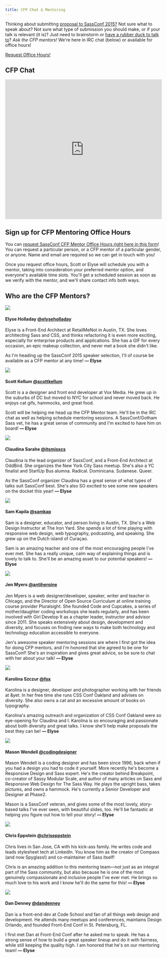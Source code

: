 ```yaml
---
title: CFP Chat & Mentoring
---
```


Thinking about submitting [proposal to SassConf 2015?](https://github.com/SassConf/2015-austin-speaker-cfp) Not sure what to speak about? Not sure what type of submission you should make, or if your talk is relevant (it is)? Just need to brainstorm or [have a rubber duck to talk to](http://en.wikipedia.org/wiki/Rubber_duck_debugging)? *Ask the CFP mentors!* We're here in IRC chat (below) or available for office hours!

[Request Office Hours!](https://docs.google.com/a/sassconf.com/forms/d/1Goc82y1GE0lh_4Pgr0XaYnuIOBWRNPUw9qikWJihTJk/viewform)

## CFP Chat

<div class="cfp-chat-iframe"><iframe src="https://kiwiirc.com/client/irc.freenode.net/?nick=user|?#sassconf" style="border:0; width:100%; height:450px"></iframe></div>

## Sign up for CFP Mentoring Office Hours

You can [request SassConf CFP Mentor Office Hours right here in this form](https://docs.google.com/a/sassconf.com/forms/d/1Goc82y1GE0lh_4Pgr0XaYnuIOBWRNPUw9qikWJihTJk/viewform)! You can request a particular person, or a CFP mentor of a particular gender, or anyone. Name and email are required so we can get in touch with you!

Once you request office hours, Scott or Elyse will schedule you with a mentor, taking into consideration your preferred mentor option, and everyone's available time slots. You'll get a scheduled session as soon as we verify with the mentor, and we'll share contact info both ways.

## Who are the CFP Mentors?

<div class="cfp-mentor"><img src="/assets/img/blog/elyse.jpg"><h4>Elyse Holladay <a href="http://twitter.com/elyseholladay">@elyseholladay</a></h4><p>Elyse is a Front-End Architect at RetailMeNot in Austin, TX.  She  loves architecting Sass and CSS, and thinks refactoring it is even more exciting, especially for enterprise products and applications. She has a GIF for every occasion, an epic makeup collection, and never met a book she didn't like.</p><p class="elyse-note">As I'm heading up the SassConf 2015 speaker selection, I'll of course be available as a CFP mentor at any time! <strong>— Elyse</strong></p></div><div class="cfp-mentor"><img src="/assets/img/blog/scott.jpg"><h4>Scott Kellum <a href="http://twitter.com/scottkellum">@scottkellum</a></h4><p>Scott is a a designer and front end developer at Vox Media. He grew up in the suburbs of DC but moved to NYC for school and never moved back. He enjoys cat gifs, hammocks, and great food.</p><p class="elyse-note">Scott will be helping me head up the CFP Mentor team. He'll be in the IRC chat as well as helping schedule mentoring sessions. A SassConf/Gotham Sass vet, he has a great sense of community and I'm excited to have him on board! <strong>— Elyse</strong></p></div><div class="cfp-mentor"><img src="/assets/img/blog/claudina.jpg"><h4>Claudina Sarahe <a href="http://twitter.com/itsmisscs">@itsmisscs</a></h4><p>Claudina is the lead organizer of SassConf, and a Front-End Architect at OddBird. She organizes the New York City Sass meetup. She's also a YC finalist and StartUp Bus alumna. Radical. Dominicana. Sudanese. Queer.</p><p class="elyse-note">As the SassConf organizer Claudina has a great sense of what types of talks suit SassConf best. She's also SO excited to see some new speakers on the docket this year! <strong>— Elyse</strong></p></div><div class="cfp-mentor"><img src="/assets/img/blog/sam.jpg"><h4>Sam Kapila <a href="http://twitter.com/samkap">@samkap</a></h4><p>Sam is a designer, educator, and person living in Austin, TX. She's a Web Design Instructor at The Iron Yard. She spends a lot of time playing with responsive web design, web typography, podcasting, and speaking. She grew up on the Dutch island of Curaçao.</p><p class="elyse-note">Sam is an amazing teacher and one of the most encouraging people I've ever met. She has a really unique, calm way of explaining things and is lovely to talk to. She'll be an amazing asset to our potential speakers! <strong>— Elyse</strong></p></div><div class="cfp-mentor"><img src="/assets/img/blog/jen.jpg"><h4>Jen Myers <a href="http://twitter.com/antiheroine">@antiheroine</a></h4><p>Jen Myers is a web designer/developer, speaker, writer and teacher in Chicago, and the Director of Open Source Curriculum at online training course provider Pluralsight. She founded Code and Cupcakes, a series of mother/daughter coding workshops she leads regularly, and has been involved with Girl Develop It as a chapter leader, instructor and advisor since 2011. She speaks extensively about design, development and diversity, and focuses on finding new ways to make both technology and technology education accessible to everyone.</p><p class="elyse-note">Jen's awesome speaker mentoring sessions are where I first got the idea for doing CFP mentors, and I'm honored that she agreed to be one for SassConf! She's an inspiration and gives great advice, so be sure to chat with her about your talk! <strong>— Elyse</strong></p></div><div class="cfp-mentor"><img src="/assets/img/blog/karolina.jpg"><h4>Karolina Szczur <a href="http://twitter.com/fox">@fox</a></h4><p>Karolina is a designer, developer and photographer working with her friends at &amp;yet. In her free time she runs CSS Conf Oakland and advises on diversity. She also owns a cat and an excessive amount of books on typography.</p><p class="elyse-note">Karolina's amazing outreach and organization of CSS Conf Oakland were so eye-opening for Claudina and I. Karolina is so encouraging and passionate about both diversity and great talks. I know she'll help make proposals the best they can be! <strong>— Elyse</strong></p></div><div class="cfp-mentor"><img src="/assets/img/blog/mason.jpg"><h4>Mason Wendell <a href="http://twitter.com/codingdesigner">@codingdesigner</a></h4><p>Mason Wendell is a coding designer and has been since 1996, back when if you had a design you had to code it yourself. More recently he's become a Responsive Design and Sass expert. He's the creator behind Breakpoint, co-creator of Sassy Modular Scale, and author of many articles on Sass and Responsive Web Design for The Sass Way. He plays the upright bass, takes pictures, and owns a hammock. He's currently a Senior Developer and Designer at Phase2.</p><p class="elyse-note">Mason is a SassConf veteran, and gives some of the most lovely, story-based talks I've ever seen, with beautiful slides, too. He'll be fantastic at helping you figure out how to tell your story! <strong>— Elyse</strong></p></div><div class="cfp-mentor"><img src="/assets/img/blog/chris.jpg"><h4>Chris Eppstein <a href="http://twitter.com/chriseppstein">@chriseppstein</a></h4><p>Chris lives in San Jose, CA with his kick-ass family. He writes code and leads stylesheet tech at LinkedIn. You know him as the creator of Compass (and now Spyglass!) and co-maintainer of Sass itself!</p><p class="elyse-note">Chris is an amazing addition to this mentoring team—not just as an integral part of the Sass community, but also because he is one of the most genuinely compassionate and inclusive people I've ever met. He brings so much love to his work and I know he'll do the same for this! <strong>— Elyse</strong></p></div><div class="cfp-mentor"><img src="/assets/img/blog/dan.jpg"><h4>Dan Denney <a href="http://twitter.com/dandenney">@dandenney</a></h4><p>Dan is a front-end dev at Code School and fan of all things web design and development. He attends many meetups and conferences, maintains Design Orlando, and founded Front-End Conf in St. Petersburg, FL.</p><p class="elyse-note">I first met Dan at Front-End Conf after he asked me to speak. He has a strong sense of how to build a great speaker lineup and do it with fairness, while still keeping the quality high. I am honored that he's on our mentoring team! <strong>— Elyse</strong></p></div></div>